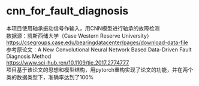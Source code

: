 # cnn_for_fault_diagnosis
本项目使用轴承振动信号作输入，用CNN模型进行轴承的故障检测  
数据源：凯斯西储大学（Case Western Reserve University）  
https://csegroups.case.edu/bearingdatacenter/pages/download-data-file  
参考原论文：A New Convolutional Neural Network Based Data-Driven Fault Diagnosis Method  
https://www.sci-hub.ren/10.1109/tie.2017.2774777  
项目基于该论文的思想和模型结构，用pytorch重构实现了论文的功能，并在两个类的数据类型下，准确率达到了100%  
